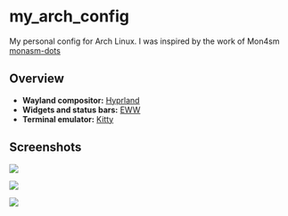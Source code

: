 # my_arch_config

My personal config for Arch Linux. I was inspired by the work of Mon4sm [monasm-dots](https://github.com/Mon4sm/monasm-dots)

## Overview

- **Wayland compositor:** [Hyprland](https://wiki.hypr.land/) 
- **Widgets and status bars:** [EWW](https://github.com/elkowar/eww)  
- **Terminal emulator:** [Kitty](https://sw.kovidgoyal.net/kitty/)

## Screenshots

![](./screenshots/screenshot1.jpg)

![](./screenshots/screenshot2.jpg)

![](./screenshots/screenshot3.jpg)
